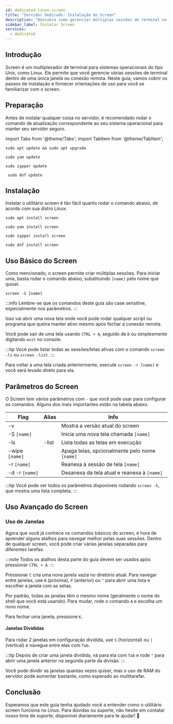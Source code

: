 ```yaml
---
id: dedicated-linux-screen
title: "Servidor Dedicado: Instalação do Screen"
description: "Descubra como gerenciar múltiplas sessões de terminal no Linux com o Screen para melhorar sua produtividade e manter sessões ativas → Saiba mais agora"
sidebar_label: Instalar Screen
services:
  - dedicated
---
```


## Introdução

Screen é um multiplexador de terminal para sistemas operacionais do tipo Unix, como Linux. Ele permite que você gerencie várias sessões de terminal dentro de uma única janela ou conexão remota. Neste guia, vamos cobrir os passos de instalação e fornecer orientações de uso para você se familiarizar com o screen.

## Preparação

Antes de instalar qualquer coisa no servidor, é recomendado rodar o comando de atualização correspondente ao seu sistema operacional para manter seu servidor seguro.

import Tabs from '@theme/Tabs';
import TabItem from '@theme/TabItem';

<Tabs>
<TabItem value="ubuntu-debian" label="Ubuntu & Debian" default>

```
sudo apt update && sudo apt upgrade
```

</TabItem>
<TabItem value="centos" label="CentOS">

```
sudo yum update
```

</TabItem>
<TabItem value="opensuse" label="OpenSUSE">

```
sudo zypper update
```

</TabItem>
<TabItem value="fedora" label="Fedora">

```
 sudo dnf update
```

</TabItem>
</Tabs>

## Instalação

Instalar o utilitário screen é tão fácil quanto rodar o comando abaixo, de acordo com sua distro Linux:

<Tabs>
<TabItem value="ubuntu-debian" label="Ubuntu & Debian" default>

```
sudo apt install screen
```

</TabItem>
<TabItem value="centos" label="CentOS">

```
sudo yum install screen
```

</TabItem>
<TabItem value="opensuse" label="OpenSUSE">

```
sudo zypper install screen
```

</TabItem>
<TabItem value="fedora" label="Fedora">

```
sudo dnf install screen
```

</TabItem>
</Tabs>

## Uso Básico do Screen

Como mencionado, o screen permite criar múltiplas sessões. Para iniciar uma, basta rodar o comando abaixo, substituindo `[name]` pelo nome que quiser.
```
screen -S [name]
```

:::info
Lembre-se que os comandos deste guia são case sensitive, especialmente nos parâmetros.
:::

Isso vai abrir uma nova tela onde você pode rodar qualquer script ou programa que queira manter ativo mesmo após fechar a conexão remota.

Você pode sair de uma tela usando `CTRL + A`, seguido de `D` ou simplesmente digitando `exit` no console.

:::tip
Você pode listar todas as sessões/telas ativas com o comando `screen -ls` ou `screen -list`.
:::

Para voltar a uma tela criada anteriormente, execute `screen -r [name]` e você será levado direto para ela.

## Parâmetros do Screen

O Screen tem vários parâmetros com `-` que você pode usar para configurar os comandos. Alguns dos mais importantes estão na tabela abaixo.

| Flag | Alias | Info |
| ---- | ----- | ---- |
| -v   | | Mostra a versão atual do screen |
| -S `[name]` | | Inicia uma nova tela chamada `[name]` |
| -ls | -list | Lista todas as telas em execução |
| -wipe `[name]` | | Apaga telas, opcionalmente pelo nome `[name]` |
| -r `[name]` | | Reanexa à sessão de tela `[name]` |
| -d -r `[name]` | | Desanexa da tela atual e reanexa à `[name]` |

:::tip
Você pode ver todos os parâmetros disponíveis rodando `screen -h`, que mostra uma lista completa.
:::

## Uso Avançado do Screen

### Uso de Janelas

Agora que você já conhece os comandos básicos do screen, é hora de aprender alguns atalhos para navegar melhor pelas suas sessões. Dentro de qualquer screen, você pode criar várias janelas separadas para diferentes tarefas.

:::note 
Todos os atalhos desta parte do guia devem ser usados após pressionar `CTRL + A`.
:::

Pressionar `C` cria uma nova janela vazia no diretório atual. Para navegar entre janelas, use `N` (próxima), `P` (anterior) ou `"` para abrir uma lista e escolher a janela com as setas.

Por padrão, todas as janelas têm o mesmo nome (geralmente o nome do shell que você está usando). Para mudar, rode o comando `A` e escolha um novo nome.

Para fechar uma janela, pressione `K`.

#### Janelas Divididas

Para rodar 2 janelas em configuração dividida, use `S` (horizontal) ou `|` (vertical) e navegue entre elas com `Tab`.

:::tip
Depois de criar uma janela dividida, vá para ela com `Tab` e rode `"` para abrir uma janela anterior na segunda parte da divisão.
:::

Você pode dividir as janelas quantas vezes quiser, mas o uso de RAM do servidor pode aumentar bastante, como esperado ao multitarefar.

## Conclusão

Esperamos que este guia tenha ajudado você a entender como o utilitário screen funciona no Linux. Para dúvidas ou suporte, não hesite em contatar nosso time de suporte, disponível diariamente para te ajudar! 🙂